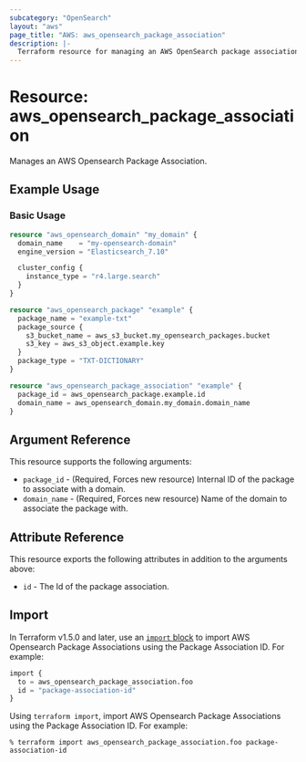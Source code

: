 ```yaml
---
subcategory: "OpenSearch"
layout: "aws"
page_title: "AWS: aws_opensearch_package_association"
description: |-
  Terraform resource for managing an AWS OpenSearch package association.
---
```


# Resource: aws_opensearch_package_association

Manages an AWS Opensearch Package Association.

## Example Usage

### Basic Usage

```terraform
resource "aws_opensearch_domain" "my_domain" {
  domain_name    = "my-opensearch-domain"
  engine_version = "Elasticsearch_7.10"

  cluster_config {
    instance_type = "r4.large.search"
  }
}

resource "aws_opensearch_package" "example" {
  package_name = "example-txt"
  package_source {
    s3_bucket_name = aws_s3_bucket.my_opensearch_packages.bucket
    s3_key = aws_s3_object.example.key
  }
  package_type = "TXT-DICTIONARY"
}

resource "aws_opensearch_package_association" "example" {
  package_id = aws_opensearch_package.example.id
  domain_name = aws_opensearch_domain.my_domain.domain_name
}
```

## Argument Reference

This resource supports the following arguments:

* `package_id` - (Required, Forces new resource) Internal ID of the package to associate with a domain.
* `domain_name` - (Required, Forces new resource) Name of the domain to associate the package with.

## Attribute Reference

This resource exports the following attributes in addition to the arguments above:

* `id` - The Id of the package association.

## Import

In Terraform v1.5.0 and later, use an [`import` block](https://developer.hashicorp.com/terraform/language/import) to import AWS Opensearch Package Associations using the Package Association ID. For example:

```terraform
import {
  to = aws_opensearch_package_association.foo
  id = "package-association-id"
}
```

Using `terraform import`, import AWS Opensearch Package Associations using the Package Association ID. For example:

```console
% terraform import aws_opensearch_package_association.foo package-association-id
```
